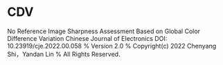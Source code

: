 # CDV
No Reference Image Sharpness Assessment Based on Global Color Difference Variation
Chinese Journal of Electronics
DOI: 10.23919/cje.2022.00.058
% Version 2.0
% Copyright(c) 2022 Chenyang Shi，Yandan Lin
% All Rights Reserved.

